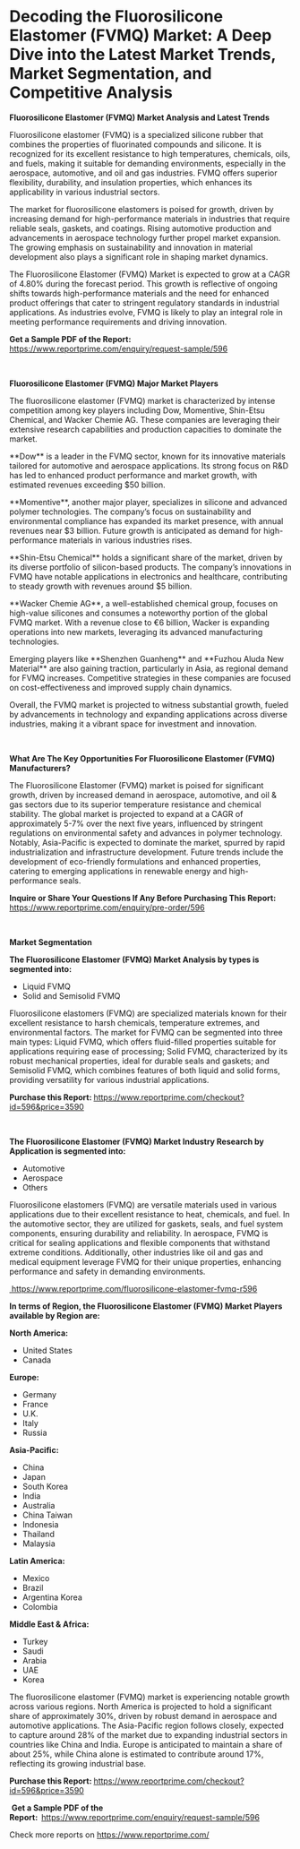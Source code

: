 <p><h1>Decoding the Fluorosilicone Elastomer (FVMQ) Market: A Deep Dive into the Latest Market Trends, Market Segmentation, and Competitive Analysis</h1></p><p><strong>Fluorosilicone Elastomer (FVMQ) Market Analysis and Latest Trends</strong></p>
<p><p>Fluorosilicone elastomer (FVMQ) is a specialized silicone rubber that combines the properties of fluorinated compounds and silicone. It is recognized for its excellent resistance to high temperatures, chemicals, oils, and fuels, making it suitable for demanding environments, especially in the aerospace, automotive, and oil and gas industries. FVMQ offers superior flexibility, durability, and insulation properties, which enhances its applicability in various industrial sectors.</p><p>The market for fluorosilicone elastomers is poised for growth, driven by increasing demand for high-performance materials in industries that require reliable seals, gaskets, and coatings. Rising automotive production and advancements in aerospace technology further propel market expansion. The growing emphasis on sustainability and innovation in material development also plays a significant role in shaping market dynamics.</p><p>The Fluorosilicone Elastomer (FVMQ) Market is expected to grow at a CAGR of 4.80% during the forecast period. This growth is reflective of ongoing shifts towards high-performance materials and the need for enhanced product offerings that cater to stringent regulatory standards in industrial applications. As industries evolve, FVMQ is likely to play an integral role in meeting performance requirements and driving innovation.</p></p>
<p><strong>Get a Sample PDF of the Report:&nbsp;</strong> <a href="https://www.reportprime.com/enquiry/request-sample/596?utm_campaign=2304&utm_medium=2&utm_source=Github&utm_content=ia&utm_term=18032025&utm_id=fluorosilicone-elastomer-fvmq">https://www.reportprime.com/enquiry/request-sample/596</a></p>
<p>&nbsp;</p>
<p><strong>Fluorosilicone Elastomer (FVMQ) Major Market Players</strong></p>
<p><p>The fluorosilicone elastomer (FVMQ) market is characterized by intense competition among key players including Dow, Momentive, Shin-Etsu Chemical, and Wacker Chemie AG. These companies are leveraging their extensive research capabilities and production capacities to dominate the market.</p><p>**Dow** is a leader in the FVMQ sector, known for its innovative materials tailored for automotive and aerospace applications. Its strong focus on R&D has led to enhanced product performance and market growth, with estimated revenues exceeding $50 billion.</p><p>**Momentive**, another major player, specializes in silicone and advanced polymer technologies. The company’s focus on sustainability and environmental compliance has expanded its market presence, with annual revenues near $3 billion. Future growth is anticipated as demand for high-performance materials in various industries rises.</p><p>**Shin-Etsu Chemical** holds a significant share of the market, driven by its diverse portfolio of silicon-based products. The company’s innovations in FVMQ have notable applications in electronics and healthcare, contributing to steady growth with revenues around $5 billion.</p><p>**Wacker Chemie AG**, a well-established chemical group, focuses on high-value silicones and consumes a noteworthy portion of the global FVMQ market. With a revenue close to €6 billion, Wacker is expanding operations into new markets, leveraging its advanced manufacturing technologies.</p><p>Emerging players like **Shenzhen Guanheng** and **Fuzhou Aluda New Material** are also gaining traction, particularly in Asia, as regional demand for FVMQ increases. Competitive strategies in these companies are focused on cost-effectiveness and improved supply chain dynamics.</p><p>Overall, the FVMQ market is projected to witness substantial growth, fueled by advancements in technology and expanding applications across diverse industries, making it a vibrant space for investment and innovation.</p></p>
<p>&nbsp;</p>
<p><strong>What Are The Key Opportunities For Fluorosilicone Elastomer (FVMQ) Manufacturers?</strong></p>
<p><p>The Fluorosilicone Elastomer (FVMQ) market is poised for significant growth, driven by increased demand in aerospace, automotive, and oil & gas sectors due to its superior temperature resistance and chemical stability. The global market is projected to expand at a CAGR of approximately 5-7% over the next five years, influenced by stringent regulations on environmental safety and advances in polymer technology. Notably, Asia-Pacific is expected to dominate the market, spurred by rapid industrialization and infrastructure development. Future trends include the development of eco-friendly formulations and enhanced properties, catering to emerging applications in renewable energy and high-performance seals.</p></p>
<p><strong>Inquire or Share Your Questions If Any Before Purchasing This Report:</strong> <a href="https://www.reportprime.com/enquiry/pre-order/596?utm_campaign=2304&utm_medium=2&utm_source=Github&utm_content=ia&utm_term=18032025&utm_id=fluorosilicone-elastomer-fvmq">https://www.reportprime.com/enquiry/pre-order/596</a></p>
<p>&nbsp;</p>
<p><strong>Market Segmentation</strong></p>
<p><strong>The Fluorosilicone Elastomer (FVMQ) Market Analysis by types is segmented into:</strong></p>
<p><ul><li>Liquid FVMQ</li><li>Solid and Semisolid FVMQ</li></ul></p>
<p><p>Fluorosilicone elastomers (FVMQ) are specialized materials known for their excellent resistance to harsh chemicals, temperature extremes, and environmental factors. The market for FVMQ can be segmented into three main types: Liquid FVMQ, which offers fluid-filled properties suitable for applications requiring ease of processing; Solid FVMQ, characterized by its robust mechanical properties, ideal for durable seals and gaskets; and Semisolid FVMQ, which combines features of both liquid and solid forms, providing versatility for various industrial applications.</p></p>
<p><strong>Purchase this Report:&nbsp;</strong><a href="https://www.reportprime.com/checkout?id=596&price=3590&utm_campaign=2304&utm_medium=2&utm_source=Github&utm_content=ia&utm_term=18032025&utm_id=fluorosilicone-elastomer-fvmq">https://www.reportprime.com/checkout?id=596&price=3590</a></p>
<p>&nbsp;</p>
<p><strong>The Fluorosilicone Elastomer (FVMQ) Market Industry Research by Application is segmented into:</strong></p>
<p><ul><li>Automotive</li><li>Aerospace</li><li>Others</li></ul></p>
<p><p>Fluorosilicone elastomers (FVMQ) are versatile materials used in various applications due to their excellent resistance to heat, chemicals, and fuel. In the automotive sector, they are utilized for gaskets, seals, and fuel system components, ensuring durability and reliability. In aerospace, FVMQ is critical for sealing applications and flexible components that withstand extreme conditions. Additionally, other industries like oil and gas and medical equipment leverage FVMQ for their unique properties, enhancing performance and safety in demanding environments.</p></p>
<p><a href="https://www.reportprime.com/fluorosilicone-elastomer-fvmq-r596?utm_campaign=2304&utm_medium=2&utm_source=Github&utm_content=ia&utm_term=18032025&utm_id=fluorosilicone-elastomer-fvmq">&nbsp;https://www.reportprime.com/fluorosilicone-elastomer-fvmq-r596</a></p>
<p><strong>In terms of Region, the Fluorosilicone Elastomer (FVMQ) Market Players available by Region are:</strong></p>
<p>
    <p> <strong> North America: </strong>
        <ul>
            <li>United States</li>
            <li>Canada</li>
        </ul>
        </p> 
    <p> <strong> Europe: </strong>
        <ul>
            <li>Germany</li>
            <li>France</li>
            <li>U.K.</li>
            <li>Italy</li>
            <li>Russia</li>
        </ul>
        </p> 
    <p> <strong> Asia-Pacific: </strong>
        <ul>
            <li>China</li>
            <li>Japan</li>
            <li>South Korea</li>
            <li>India</li>
            <li>Australia</li>
            <li>China Taiwan</li>
            <li>Indonesia</li>
            <li>Thailand</li>
            <li>Malaysia</li>
        </ul>
        </p> 
    <p> <strong> Latin America: </strong>
        <ul>
            <li>Mexico</li>
            <li>Brazil</li>
            <li>Argentina Korea</li>
            <li>Colombia</li>
        </ul>
        </p> 
    <p> <strong> Middle East & Africa: </strong>
        <ul>
            <li>Turkey</li>
            <li>Saudi</li>
            <li>Arabia</li>
            <li>UAE</li>
            <li>Korea</li>
        </ul>
    </p>
    </p>
<p><p>The fluorosilicone elastomer (FVMQ) market is experiencing notable growth across various regions. North America is projected to hold a significant share of approximately 30%, driven by robust demand in aerospace and automotive applications. The Asia-Pacific region follows closely, expected to capture around 28% of the market due to expanding industrial sectors in countries like China and India. Europe is anticipated to maintain a share of about 25%, while China alone is estimated to contribute around 17%, reflecting its growing industrial base.</p></p>
<p><strong>Purchase this Report: </strong><a href="https://www.reportprime.com/checkout?id=596&price=3590&utm_campaign=2304&utm_medium=2&utm_source=Github&utm_content=ia&utm_term=18032025&utm_id=fluorosilicone-elastomer-fvmq">https://www.reportprime.com/checkout?id=596&price=3590</a></p>
<p>&nbsp;<strong>Get a Sample PDF of the Report:&nbsp;&nbsp;</strong><a href="https://www.reportprime.com/enquiry/request-sample/596?utm_campaign=2304&utm_medium=2&utm_source=Github&utm_content=ia&utm_term=18032025&utm_id=fluorosilicone-elastomer-fvmq">https://www.reportprime.com/enquiry/request-sample/596</a></p>
<p><strong></strong></p>
<p>Check more reports on <a href="https://www.reportprime.com/?utm_campaign=2304&utm_medium=2&utm_source=Github&utm_content=ia&utm_term=18032025&utm_id=fluorosilicone-elastomer-fvmq">https://www.reportprime.com/</a></p>